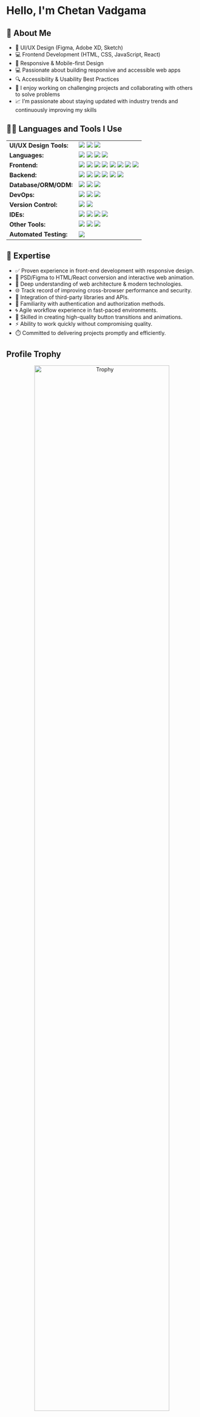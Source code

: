 # Hello, I'm Chetan Vadgama

## 🧠 About Me
- 🎨 UI/UX Design (Figma, Adobe XD, Sketch)
- 💻 Frontend Development (HTML, CSS, JavaScript, React)
- 📱 Responsive & Mobile-first Design
- 💻 Passionate about building responsive and accessible web apps
- 🔍 Accessibility & Usability Best Practices
- 🚀 I enjoy working on challenging projects and collaborating with others to solve problems
- 📈 I’m passionate about staying updated with industry trends and continuously improving my skills


## 👨‍💻 Languages and Tools I Use

<table>
  <tr>
    <td><b>UI/UX Design Tools:</b></td>
    <td>
      <img src="https://img.shields.io/badge/Figma-F24E1E?logo=figma&logoColor=white" />
      <img src="https://img.shields.io/badge/Adobe XD-FF61F6?logo=adobexd&logoColor=white" />
      <img src="https://img.shields.io/badge/Canva-00C4CC?logo=canva&logoColor=white" />
    </td>
  </tr>
  <tr>
    <td><b>Languages:</b></td>
    <td>
      <img src="https://img.shields.io/badge/JavaScript-F7DF1E?logo=javascript&logoColor=black" />
      <img src="https://img.shields.io/badge/TypeScript-3178C6?logo=typescript&logoColor=white" />
      <img src="https://img.shields.io/badge/Java-007396?logo=java&logoColor=white" />
      <img src="https://img.shields.io/badge/PHP-777BB4?logo=php&logoColor=white" />
    </td>
  </tr>
  <tr>
    <td><b>Frontend:</b></td>
    <td>
      <img src="https://img.shields.io/badge/React-61DAFB?logo=react&logoColor=black" />
      <img src="https://img.shields.io/badge/Next.js-000000?logo=nextdotjs&logoColor=white" />
      <img src="https://img.shields.io/badge/Tailwind CSS-06B6D4?logo=tailwindcss&logoColor=white" />
      <img src="https://img.shields.io/badge/Bootstrap-7952B3?logo=bootstrap&logoColor=white" />
      <img src="https://img.shields.io/badge/Material UI-007FFF?logo=mui&logoColor=white" />
      <img src="https://img.shields.io/badge/Redux-764ABC?logo=redux&logoColor=white" />
      <img src="https://img.shields.io/badge/HTML5-E34F26?logo=html5&logoColor=white" />
      <img src="https://img.shields.io/badge/CSS3-1572B6?logo=css3&logoColor=white" />
    </td>
  </tr>
  <tr>
    <td><b>Backend:</b></td>
    <td>
      <img src="https://img.shields.io/badge/Node.js-339933?logo=nodedotjs&logoColor=white" />
      <img src="https://img.shields.io/badge/Express.js-000000?logo=express&logoColor=white" />
      <img src="https://img.shields.io/badge/FastAPI-009688?logo=fastapi&logoColor=white" />
      <img src="https://img.shields.io/badge/Flask-000000?logo=flask&logoColor=white" />
      <img src="https://img.shields.io/badge/Django-092E20?logo=django&logoColor=white" />
      <img src="https://img.shields.io/badge/PHP-777BB4?logo=php&logoColor=white" />
    </td>
  </tr>
  
  <tr>
    <td><b>Database/ORM/ODM:</b></td>
    <td>
      <img src="https://img.shields.io/badge/MongoDB-47A248?logo=mongodb&logoColor=white" />
      <img src="https://img.shields.io/badge/PostgreSQL-4169E1?logo=postgresql&logoColor=white" />
      <img src="https://img.shields.io/badge/SQLite-003B57?logo=sqlite&logoColor=white" />
    </td>
  </tr>
  <tr>
    <td><b>DevOps:</b></td>
    <td>
      <img src="https://img.shields.io/badge/Docker-2496ED?logo=docker&logoColor=white" />
      <img src="https://img.shields.io/badge/Vercel-000000?logo=vercel&logoColor=white" />
      <img src="https://img.shields.io/badge/Render-46E3B7?logo=render&logoColor=black" />
    </td>
  </tr>
  <tr>
    <td><b>Version Control:</b></td>
    <td>
      <img src="https://img.shields.io/badge/Git-F05032?logo=git&logoColor=white" />
      <img src="https://img.shields.io/badge/GitHub-181717?logo=github&logoColor=white" />
    </td>
  </tr>
  <tr>
    <td><b>IDEs:</b></td>
    <td>
      <img src="https://img.shields.io/badge/VS Code-007ACC?logo=visualstudiocode&logoColor=white" />
      <img src="https://img.shields.io/badge/WebStorm-000000?logo=webstorm&logoColor=white" />
      <img src="https://img.shields.io/badge/Visual Studio-5C2D91?logo=visualstudio&logoColor=white" />
      <img src="https://img.shields.io/badge/Postman-FF6C37?logo=postman&logoColor=white" />
    </td>
  </tr>
  <tr>
    <td><b>Other Tools:</b></td>
    <td>
      <img src="https://img.shields.io/badge/WordPress-21759B?logo=wordpress&logoColor=white" />
      <img src="https://img.shields.io/badge/Firebase-FFCA28?logo=firebase&logoColor=black" />
      <img src="https://img.shields.io/badge/npm-CB3837?logo=npm&logoColor=white" />
    </td>
  </tr>
  <tr>
    <td><b>Automated Testing:</b></td>
    <td>
      <img src="https://img.shields.io/badge/Jest-C21325?logo=jest&logoColor=white" />
    </td>
  </tr>
</table>


## 🚀 Expertise

- ✅ Proven experience in front-end development with responsive design.
- 🎨 PSD/Figma to HTML/React conversion and interactive web animation.
- 🧠 Deep understanding of web architecture & modern technologies.
- 🌐 Track record of improving cross-browser performance and security.
- 🔌 Integration of third-party libraries and APIs.
- 🔐 Familiarity with authentication and authorization methods.
- 🌀 Agile workflow experience in fast-paced environments.
- 🎯 Skilled in creating high-quality button transitions and animations.
- ⚡ Ability to work quickly without compromising quality.
- ⏱️ Committed to delivering projects promptly and efficiently.

## Profile Trophy
<p align="center">
  <div align="center">
    <a href="https://github.com/ryo-ma/github-profile-trophy" title="Go to Source">
      <img align="center" width="84%" src="https://github-profile-trophy.vercel.app/?username=chetanuiux&theme=radical&row=1&column=7&margin-h=15&margin-w=5&no-bg=true" alt="Trophy" />
    </a>
  </div>
</p>


## My Stats
<p align="center">
  <table align="center">
    <tr>
      <td width="100%" align="left">
        <img src="https://github-readme-stats.anuraghazra1.vercel.app/api/top-langs/?username=chetanuiux&theme=dark&langs_count=10" alt="Top Languages" />
      </td>
    </tr>
  </table>
</p>



